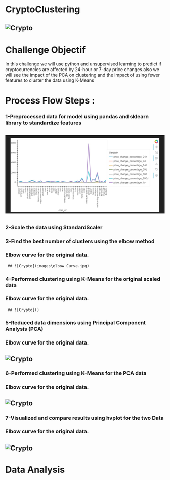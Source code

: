 # CryptoClustering
## ![Crypto](https://i.pinimg.com/736x/ce/bd/26/cebd26365e7e8c1de734652e65f766c8.jpg)

# Challenge Objectif 

In this challenge we will use python and unsupervised learning to predict if cryptocurrencies are affected by 24-hour or 7-day price changes.also we will see the impact of the PCA on clustering and the impact of using fewer features to cluster the data using K-Means

# Process Flow Steps :
  ### 1-Preprocessed data for model using pandas and sklearn library to standardize features
  ## ![Crypto](https://github.com/fahr-khadija/CryptoClustering/blob/main/images/dataframe_plot.jpg)
  ### 2-Scale the data using StandardScaler
  ### 3-Find the best number of clusters using the elbow method
  ### Elbow curve for the original data.
     ## ![Crypto](images\elbow Curve.jpg)

   ### 4-Performed clustering using K-Means for the original scaled data
   ### Elbow curve for the original data.
     ## ![Crypto]()

  ### 5-Reduced data dimensions using Principal Component Analysis (PCA)
   ### Elbow curve for the original data.
   ## ![Crypto]()

  ### 6-Performed clustering using K-Means for the PCA data
   ### Elbow curve for the original data.
   ## ![Crypto]()

  ### 7-Visualized and compare results using hvplot for the two Data 
   ### Elbow curve for the original data.
   ## ![Crypto]()

# Data Analysis 
      



